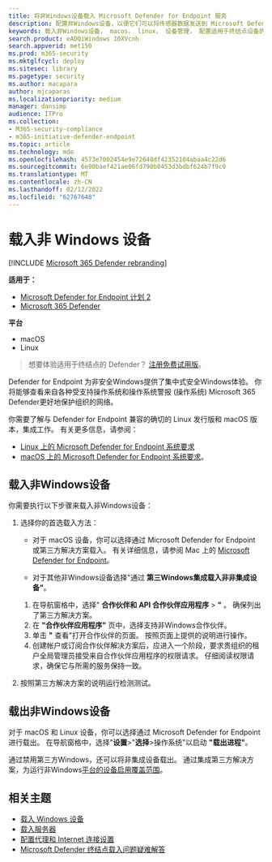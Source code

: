 ```yaml
---
title: 将非Windows设备载入 Microsoft Defender for Endpoint 服务
description: 配置非Windows设备，以便它们可以将传感器数据发送到 Microsoft Defender for Endpoint 服务。
keywords: 载入非Windows设备， macos， linux， 设备管理， 配置适用于终结点设备的 Microsoft Defender
search.product: eADQiWindows 10XVcnh
search.appverid: met150
ms.prod: m365-security
ms.mktglfcycl: deploy
ms.sitesec: library
ms.pagetype: security
ms.author: macapara
author: mjcaparas
ms.localizationpriority: medium
manager: dansimp
audience: ITPro
ms.collection:
- M365-security-compliance
- m365-initiative-defender-endpoint
ms.topic: article
ms.technology: mde
ms.openlocfilehash: 4573e7002454e9e72648df42352104abaa4c22d6
ms.sourcegitcommit: 6e90baef421ae06fd790b0453d3bdbf624b7f9c0
ms.translationtype: MT
ms.contentlocale: zh-CN
ms.lasthandoff: 02/12/2022
ms.locfileid: "62767648"
---
```

# <a name="onboard-non-windows-devices"></a>载入非 Windows 设备

[!INCLUDE [Microsoft 365 Defender rebranding](../../includes/microsoft-defender.md)]


**适用于：**
- [Microsoft Defender for Endpoint 计划 2](https://go.microsoft.com/fwlink/p/?linkid=2154037)
- [Microsoft 365 Defender](https://go.microsoft.com/fwlink/?linkid=2118804)

**平台**
- macOS
- Linux

> 想要体验适用于终结点的 Defender？ [注册免费试用版](https://signup.microsoft.com/create-account/signup?products=7f379fee-c4f9-4278-b0a1-e4c8c2fcdf7e&ru=https://aka.ms/MDEp2OpenTrial?ocid=docs-wdatp-nonwindows-abovefoldlink)。

Defender for Endpoint 为非安全Windows提供了集中式安全Windows体验。 你将能够查看来自各种受支持操作系统和操作系统警报 (操作系统) Microsoft 365 Defender更好地保护组织的网络。

你需要了解与 Defender for Endpoint 兼容的确切的 Linux 发行版和 macOS 版本，集成工作。 有关更多信息，请参阅：

- [Linux 上的 Microsoft Defender for Endpoint 系统要求](microsoft-defender-endpoint-linux.md#system-requirements)
- [macOS 上的 Microsoft Defender for Endpoint 系统要求](microsoft-defender-endpoint-mac.md#system-requirements)。

## <a name="onboarding-non-windows-devices"></a>载入非Windows设备

你需要执行以下步骤来载入非Windows设备：

1. 选择你的首选载入方法：

   - 对于 macOS 设备，你可以选择通过 Microsoft Defender for Endpoint 或第三方解决方案载入。 有关详细信息，请参阅 Mac 上的 [Microsoft Defender for Endpoint](/microsoft-365/security/defender-endpoint/microsoft-defender-endpoint-mac)。

   - 对于其他非Windows设备选择"通过 **第三Windows集成载入非非集成设备"**。
    1. 在导航窗格中，选择" **合作伙伴和 API 合作伙伴应用程序** \> **"** 。 确保列出了第三方解决方案。
    2. 在 **"合作伙伴应用程序"** 页中，选择支持非Windows合作伙伴。
    3. 单击 **"** 查看"打开合作伙伴的页面。 按照页面上提供的说明进行操作。
    4. 创建帐户或订阅合作伙伴解决方案后，应进入一个阶段，要求贵组织的租户全局管理员接受来自合作伙伴应用程序的权限请求。 仔细阅读权限请求，确保它与所需的服务保持一致。

2. 按照第三方解决方案的说明运行检测测试。

## <a name="offboard-non-windows-devices"></a>载出非Windows设备

对于 macOS 和 Linux 设备，你可以选择通过 Microsoft Defender for Endpoint 进行载出。 在导航窗格中，选择"**设置**\>"**选择**\>操作系统"以启动 **"载出进程"**。

通过禁用第三方Windows，还可以将非集成设备载出。 通过集成第三方解决方案，为运行非Windows[平台的设备启用覆盖范围](https://security.microsoft.com/interoperability/partners)。

## <a name="related-topics"></a>相关主题
- [载入 Windows 设备](configure-endpoints.md)
- [载入服务器](configure-server-endpoints.md)
- [配置代理和 Internet 连接设置](configure-proxy-internet.md)
- [Microsoft Defender 终结点载入问题疑难解答](troubleshoot-onboarding.md)
